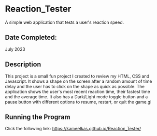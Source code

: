 # Reaction_Tester
A simple web application that tests a user's reaction speed.

## Date Completed: 
July 2023

## Description
This project is a small fun project I created to review my HTML, CSS and Javascript. It shows a shape on the screen after a random amount of time delay
and the user has to click on the shape as quick as possible. The application shows the user's most recent reaction time, their fastest time and the average time. It also has a Dark/Light mode toggle 
button and a pause button with different options to resume, restart, or quit the game.gi

## Running the Program
Click the following link: https://kameelkas.github.io/Reaction_Tester/
